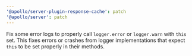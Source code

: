 ```yaml
---
'@apollo/server-plugin-response-cache': patch
'@apollo/server': patch
---
```


Fix some error logs to properly call `logger.error` or `logger.warn` with `this` set. This fixes errors or crashes from logger implementations that expect `this` to be set properly in their methods.

